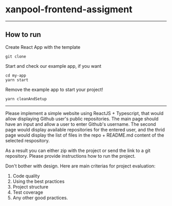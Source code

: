 # xanpool-frontend-assigment

---

## How to run

Create React App with the template

```shell
git clone
```

Start and check our example app, if you want

```shell
cd my-app
yarn start
```

Remove the example app to start your project!

```shell
yarn cleanAndSetup
```

---

Please implement a simple website using ReactJS + Typescript, that would allow displaying Github user's public repositories.
The main page should have an input and allow a user to enter Github's username. The second page would display available repositories for the entered user, and the thrid page would display the list of files in the repo + README.md content of the selected respository.

As a result you can either zip with the project or send the link to a git repository. Please provide instructions how to run the project.

Don't bother with design. Here are main criterias for project evaluation:

1. Code quality
2. Using the best practices
3. Project structure
4. Test coverage
5. Any other good practices.
